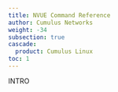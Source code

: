 ```yaml
---
title: NVUE Command Reference
author: Cumulus Networks
weight: -34
subsection: true
cascade:
  product: Cumulus Linux
toc: 1
---
```

INTRO